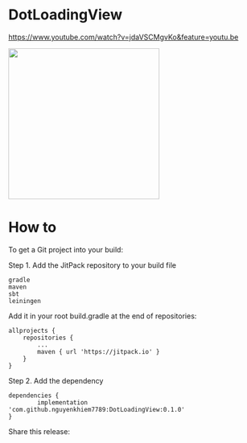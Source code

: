 # DotLoadingView

https://www.youtube.com/watch?v=jdaVSCMgvKo&feature=youtu.be

<img src="https://user-images.githubusercontent.com/18132015/80567391-438aa380-8a1f-11ea-9ddd-4076080455d0.jpg" width="300"/>

# How to

To get a Git project into your build:

Step 1. Add the JitPack repository to your build file

    gradle
    maven
    sbt
    leiningen

Add it in your root build.gradle at the end of repositories:

	allprojects {
		repositories {
			...
			maven { url 'https://jitpack.io' }
		}
	}

Step 2. Add the dependency

	dependencies {
	        implementation 'com.github.nguyenkhiem7789:DotLoadingView:0.1.0'
	}

Share this release:
